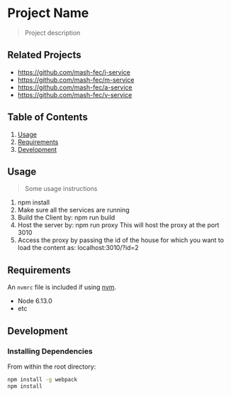 # Project Name

> Project description

## Related Projects

  - https://github.com/mash-fec/j-service
  - https://github.com/mash-fec/m-service
  - https://github.com/mash-fec/a-service
  - https://github.com/mash-fec/v-service

## Table of Contents

1. [Usage](#Usage)
1. [Requirements](#requirements)
1. [Development](#development)

## Usage

> Some usage instructions
1. npm install
2. Make sure all the services are running
3. Build the Client by:
   npm run build
4. Host the server by:
   npm run proxy
   This will host the proxy at the port 3010
5. Access the proxy by passing the id of the house for which you want to load the content as:
    localhost:3010/?id=2

## Requirements

An `nvmrc` file is included if using [nvm](https://github.com/creationix/nvm).

- Node 6.13.0
- etc

## Development

### Installing Dependencies

From within the root directory:

```sh
npm install -g webpack
npm install
```


